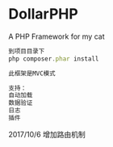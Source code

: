 # DollarPHP
A PHP Framework for my cat
```javascript
到项目目录下
php composer.phar install

此框架是MVC模式

支持：
自动加载
数据验证
日志
插件
```
2017/10/6
增加路由机制
